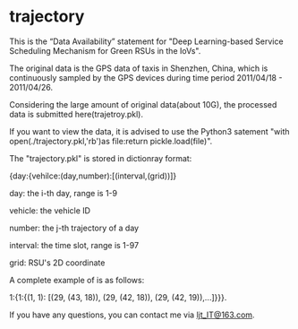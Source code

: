# trajectory
This is the “Data Availability” statement for "Deep Learning-based Service Scheduling Mechanism for Green RSUs in the IoVs".

The original data is the GPS data of taxis in Shenzhen, China, which is continuously sampled by the GPS devices during time period 2011/04/18 - 2011/04/26.

Considering the large amount of original data(about 10G), the processed data is submitted here(trajetroy.pkl).

If you want to view the data, it is advised to use the Python3 satement "with open(./trajectory.pkl,'rb')as file:return pickle.load(file)".

The "trajectory.pkl" is stored in dictionray format:

{day:{vehilce:(day,number):[(interval,(grid))]}

day: the i-th day, range is 1-9

vehicle: the vehicle ID

number: the j-th trajectory of a day

interval: the time slot, range is 1-97

grid: RSU's 2D coordinate


A complete example of is as follows: 

1:{1:{(1, 1): [(29, (43, 18)), (29, (42, 18)), (29, (42, 19)),...]}}}.


If you have any questions, you can contact me via ljt_IT@163.com.

